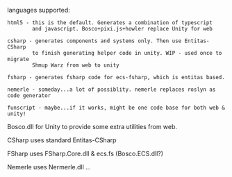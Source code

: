 
languages supported:

    html5 - this is the default. Generates a combination of typescript
            and javascript. Bosco+pixi.js+howler replace Unity for web
            
    csharp - generates components and systems only. Then use Entitas-CSharp
            to finish generating helper code in unity. WIP - used once to migrate 
            Shmup Warz from web to unity
            
    fsharp - generates fsharp code for ecs-fsharp, which is entitas based. 
    
    nemerle - someday...a lot of possiblity. nemerle replaces roslyn as code generator
    
    funscript - maybe...if it works, might be one code base for both web & unity! 
    
    
Bosco.dll for Unity to provide some extra utilities from web.

CSharp uses standard Entitas-CSharp

FSharp uses FSharp.Core.dll & ecs.fs (Bosco.ECS.dll?)

Nemerle uses Nermerle.dll ...